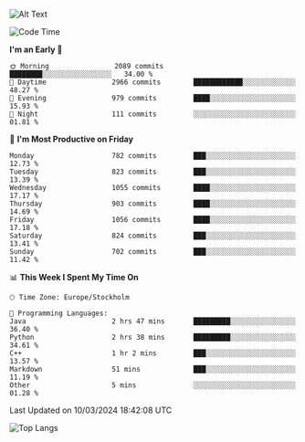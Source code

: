 ![Alt Text](https://media.tenor.com/3Gehha8RO-sAAAAC/goose-dance.gif)

<!--START_SECTION:waka-->
![Code Time](http://img.shields.io/badge/Code%20Time-9%20hrs%207%20mins-blue)

**I'm an Early 🐤** 

```text
🌞 Morning                2089 commits        ████████░░░░░░░░░░░░░░░░░   34.00 % 
🌆 Daytime                2966 commits        ████████████░░░░░░░░░░░░░   48.27 % 
🌃 Evening                979 commits         ████░░░░░░░░░░░░░░░░░░░░░   15.93 % 
🌙 Night                  111 commits         ░░░░░░░░░░░░░░░░░░░░░░░░░   01.81 % 
```
📅 **I'm Most Productive on Friday** 

```text
Monday                   782 commits         ███░░░░░░░░░░░░░░░░░░░░░░   12.73 % 
Tuesday                  823 commits         ███░░░░░░░░░░░░░░░░░░░░░░   13.39 % 
Wednesday                1055 commits        ████░░░░░░░░░░░░░░░░░░░░░   17.17 % 
Thursday                 903 commits         ████░░░░░░░░░░░░░░░░░░░░░   14.69 % 
Friday                   1056 commits        ████░░░░░░░░░░░░░░░░░░░░░   17.18 % 
Saturday                 824 commits         ███░░░░░░░░░░░░░░░░░░░░░░   13.41 % 
Sunday                   702 commits         ███░░░░░░░░░░░░░░░░░░░░░░   11.42 % 
```


📊 **This Week I Spent My Time On** 

```text
🕑︎ Time Zone: Europe/Stockholm

💬 Programming Languages: 
Java                     2 hrs 47 mins       █████████░░░░░░░░░░░░░░░░   36.40 % 
Python                   2 hrs 38 mins       █████████░░░░░░░░░░░░░░░░   34.61 % 
C++                      1 hr 2 mins         ███░░░░░░░░░░░░░░░░░░░░░░   13.57 % 
Markdown                 51 mins             ███░░░░░░░░░░░░░░░░░░░░░░   11.19 % 
Other                    5 mins              ░░░░░░░░░░░░░░░░░░░░░░░░░   01.28 % 
```


 Last Updated on 10/03/2024 18:42:08 UTC
<!--END_SECTION:waka-->

![Top Langs](https://github-readme-stats-rose-phi.vercel.app/api/top-langs/?username=jxncted\&layout=compact&hide=c,assembly,jupyter%20notebook)
